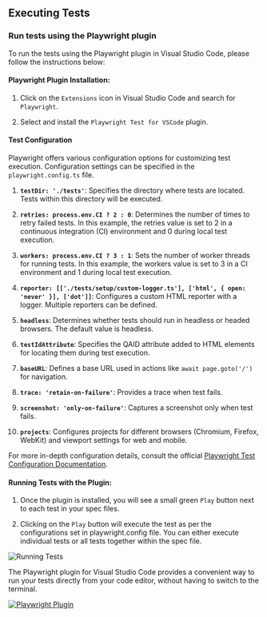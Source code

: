 ## Executing Tests

### Run tests using the Playwright plugin

To run the tests using the Playwright plugin in Visual Studio Code, please follow the instructions below:

#### Playwright Plugin Installation:

1. Click on the `Extensions` icon in Visual Studio Code and search for `Playwright`.

2. Select and install the `Playwright Test for VSCode` plugin.

#### Test Configuration

Playwright offers various configuration options for customizing test execution. Configuration settings can be specified in the `playwright.config.ts` file.

1. **`testDir: './tests'`**: Specifies the directory where tests are located. Tests within this directory will be executed.

2. **`retries: process.env.CI ? 2 : 0`**: Determines the number of times to retry failed tests. In this example, the retries value is set to 2 in a continuous integration (CI) environment and 0 during local test execution.

3. **`workers: process.env.CI ? 3 : 1`**: Sets the number of worker threads for running tests. In this example, the workers value is set to 3 in a CI environment and 1 during local test execution.

4. **`reporter: [['./tests/setup/custom-logger.ts'], ['html', { open: 'never' }], ['dot']]`**: Configures a custom HTML reporter with a logger. Multiple reporters can be defined.

5. **`headless`**: Determines whether tests should run in headless or headed browsers. The default value is headless.

6. **`testIdAttribute`**: Specifies the QAID attribute added to HTML elements for locating them during test execution.

7. **`baseURL`**: Defines a base URL used in actions like `await page.goto('/')` for navigation.

8. **`trace: 'retain-on-failure'`**: Provides a trace when test fails.

9. **`screenshot: 'only-on-failure'`**: Captures a screenshot only when test fails.

10. **`projects`**: Configures projects for different browsers (Chromium, Firefox, WebKit) and viewport settings for web and mobile.

For more in-depth configuration details, consult the official [Playwright Test Configuration Documentation](https://playwright.dev/docs/test-configuration).

#### Running Tests with the Plugin:

1. Once the plugin is installed, you will see a small green `Play` button next to each test in your spec files.

2. Clicking on the `Play` button will execute the test as per the configurations set in playwright.config file. You can either execute individual tests or all tests together within the spec file.

![Running Tests](https://blog.jetbrains.com/wp-content/uploads/2023/06/OpenProject.png)

The Playwright plugin for Visual Studio Code provides a convenient way to run your tests directly from your code editor, without having to switch to the terminal.

[![Playwright Plugin](http://img.youtube.com/vi/5INgwvImzy0/0.jpg)](http://www.youtube.com/watch?v=5INgwvImzy0 'Running Tests with Playwright Plugin')
